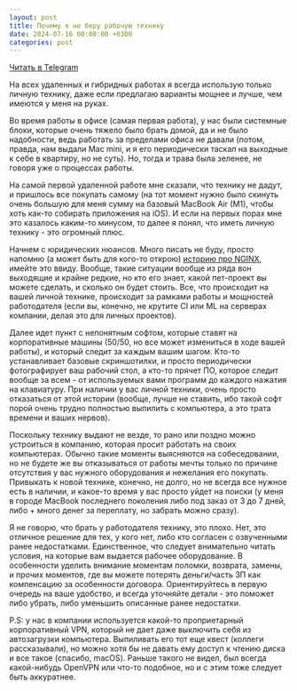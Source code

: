 ```yaml
---
layout: post
title: Почему я не беру рабочую технику
date: 2024-07-16 00:00:00 +0300
categories: post
---
```


[Читать в Telegram](https://t.me/fluttermiddlepodcast/271)

На всех удаленных и гибридных работах я всегда использую только личную технику, даже если предлагаю варианты мощнее и
лучше, чем имеются у меня на руках.

Во время работы в офисе (самая первая работа), у нас были системные блоки, которые очень тяжело было брать домой, да и
не было надобности, ведь работать за пределами офиса не давали (потом, правда, нам выдали Mac mini, и я его периодически
таскал на выходные к себе в квартиру, но не суть). Но, тогда и трава была зеленее, не говоря уже о процессах работы.

На самой первой удаленной работе мне сказали, что технику не дадут, и пришлось все покупать самому (на тот момент нужно
было скинуть очень большую для меня сумму на базовый MacBook Air (M1), чтобы хоть как-то собирать приложения на iOS). И
если на первых порах мне это казалось каким-то минусом, то далее я понял, что иметь личную технику - это огромный плюс.

Начнем с юридических нюансов. Много писать не буду, просто напомню (а может быть для кого-то открою) [историю про
NGINX](https://habr.com/ru/companies/oleg-bunin/articles/663036/), имейте это ввиду. Вообще, такие ситуации вообще из
ряда вон выходящие и крайне редкие, но кто его знает, какой пет-проект вы можете сделать, и сколько он будет стоить.
Все, что происходит на вашей личной технике, происходит за рамками работы и мощностей работодателя (если вы, конечно, не
крутите CI или ML на серверах компании, делая это для личных проектов).

Далее идет пункт с непонятным софтом, которые ставят на корпоративные машины (50/50, но все может измениться в ходе
вашей работы), и который следит за каждым вашим шагом. Кто-то устанавливает базовые скриншотилки, и просто периодически
фотографирует ваш рабочий стол, а кто-то прячет ПО, которое следит вообще за всем - от используемых вами программ до
каждого нажатия на клавиатуру. При наличии у вас личной техники, очень просто отказаться от этой истории (вообще, лучше
не ставить, ибо такой софт порой очень трудно полностью выпилить с компьютера, а это трата времени и ваших нервов).

Поскольку технику выдают не везде, то рано или поздно можно устроиться в компанию, которая просит работать на своих
компьютерах. Обычно такие моменты выясняются на собеседовании, но не будете же вы отказываться от работы мечты только по
причине отсутствия у вас нужного оборудования и нежелания его покупать. Привыкать к новой технике, конечно, не долго, но
не всегда все нужное есть в наличии, и какое-то время у вас просто уйдет на поиски (у меня в городе MacBook последнего
поколения либо под заказ от 3 до 7 дней, либо + много денег за переплату, но забрать можно сразу).

Я не говорю, что брать у работодателя технику, это плохо. Нет, это отличное решение для тех, у кого нет, либо кто
согласен с озвученными ранее недостатками. Единственное, что следует внимательно читать условия, на которые вам выдается
рабочее оборудование. В особенности уделить внимание моментам поломки, возврата, замены, и прочих моментов, где вы
можете потерять деньги/часть ЗП как компенсацию за особенности договора. Ориентируйтесь в первую очередь на ваше
удобство, и всегда уточняйте детали - это поможет либо убрать, либо уменьшить описанные ранее недостатки.

P.S: у нас в компании используется какой-то проприетарный корпоративный VPN, который не дает даже выключить себя из
автозагрузки компьютера. Выпиливать его тот еще квест (коллеги рассказывали), но можно хотя бы не давать ему доступ к
чтению диска и все такое (спасибо, macOS). Раньше такого не видел, был всегда какой-нибудь OpenVPN или что-то подобное,
но и с этим тоже следует быть аккуратнее.
